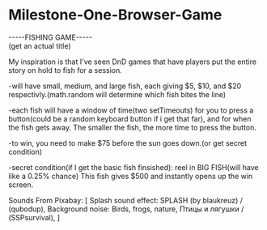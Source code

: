 # Milestone-One-Browser-Game

-----FISHING GAME-----  
(get an actual title)

My inspiration is that I've seen DnD games that have players put the entire story on hold to fish for a session.

-will have small, medium, and large fish, each giving $5, $10, and $20 respectivly.(math.random will determine which fish bites the line)

-each fish will have a window of time(two setTimeouts) for you to press a button(could be a random keyboard button if i get that far), and for when the fish gets away. The smaller the fish, the more time to press the button.

-to win, you need to make $75 before the sun goes down.(or get secret condition)

-secret condition(if I get the basic fish finsished): reel in BIG FISH(will have like a 0.25% chance) This fish gives $500 and instantly opens up the win screen.

Sounds From Pixabay: [
    Splash sound effect: SPLASH (by blaukreuz) / (qubodup),
    Background noise: Birds, frogs, nature, Птицы и лягушки / (SSPsurvival),
]